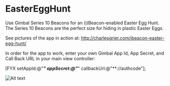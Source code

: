 EasterEggHunt
=============

Use Gimbal Series 10 Beacons for an (i)Beacon-enabled Easter Egg Hunt.  The Series 10 Beacons are the perfect size for hiding in plastic Easter Eggs. 

See pictures of the app in action at: http://charlesgrier.com/ibeacon-easter-egg-hunt/

In order for the app to work, enter your own Gimbal App Id, App Secret, and Call Back URL in your main view controller:

[FYX setAppId:@"***"
appSecret:@"***"
callbackUrl:@"**://authcode"];

![Alt text](http://charlesgrier.com/wp-content/uploads/2014/04/IMG_5338.png "Easter Egg Hunt")
